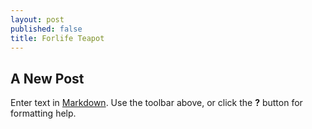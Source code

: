 ```yaml
---
layout: post
published: false
title: Forlife Teapot
---
```

## A New Post

Enter text in [Markdown](http://daringfireball.net/projects/markdown/). Use the toolbar above, or click the **?** button for formatting help.

